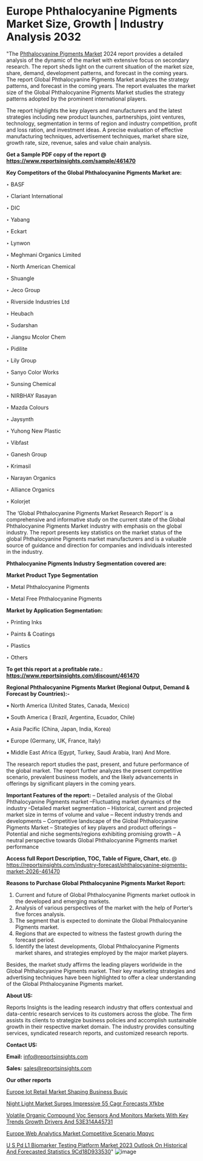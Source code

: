 # Europe Phthalocyanine Pigments Market Size, Growth | Industry Analysis 2032

"The <a href=https://www.reportsinsights.com/sample/461470>Phthalocyanine Pigments Market</a> 2024 report provides a detailed analysis of the dynamic of the market with extensive focus on secondary research. The report sheds light on the current situation of the market size, share, demand, development patterns, and forecast in the coming years. The report Global Phthalocyanine Pigments Market analyzes the strategy patterns, and forecast in the coming years. The report evaluates the market size of the Global Phthalocyanine Pigments Market studies the strategy patterns adopted by the prominent international players.

The report highlights the key players and manufacturers and the latest strategies including new product launches, partnerships, joint ventures, technology, segmentation in terms of region and industry competition, profit and loss ration, and investment ideas. A precise evaluation of effective manufacturing techniques, advertisement techniques, market share size, growth rate, size, revenue, sales and value chain analysis.

<strong>Get a Sample PDF copy of the report @ <a href=https://www.reportsinsights.com/sample/461470 style=color:#0000ff;>https://www.reportsinsights.com/sample/461470</a></strong>

<strong>Key Competitors of the Global Phthalocyanine Pigments Market are:</strong>

‣ BASF

‣ Clariant International

‣ DIC

‣ Yabang

‣ Eckart

‣ Lynwon

‣ Meghmani Organics Limited

‣ North American Chemical

‣ Shuangle

‣ Jeco Group

‣ Riverside Industries Ltd

‣ Heubach

‣ Sudarshan

‣ Jiangsu Mcolor Chem

‣ Pidilite

‣ Lily Group

‣ Sanyo Color Works

‣ Sunsing Chemical

‣ NIRBHAY Rasayan

‣ Mazda Colours

‣ Jaysynth

‣ Yuhong New Plastic

‣ Vibfast

‣ Ganesh Group

‣ Krimasil

‣ Narayan Organics

‣ Alliance Organics

‣ Kolorjet

The ‘Global Phthalocyanine Pigments Market Research Report’ is a comprehensive and informative study on the current state of the Global Phthalocyanine Pigments Market industry with emphasis on the global industry. The report presents key statistics on the market status of the global Phthalocyanine Pigments market manufacturers and is a valuable source of guidance and direction for companies and individuals interested in the industry.

<strong>Phthalocyanine Pigments Industry Segmentation covered are:</strong>

<strong>Market Product Type Segmentation</strong>

‣ Metal Phthalocyanine Pigments

‣ Metal Free Phthalocyanine Pigments

<strong>Market by Application Segmentation:</strong>

‣ Printing Inks

‣ Paints & Coatings

‣ Plastics

‣ Others

<strong>To get this report at a profitable rate.: <a href=https://www.reportsinsights.com/discount/461470 style=color:#0000ff;>https://www.reportsinsights.com/discount/461470</a></strong>

<strong>Regional Phthalocyanine Pigments Market (Regional Output, Demand &amp; Forecast by Countries):-</strong>

• North America (United States, Canada, Mexico)

• South America ( Brazil, Argentina, Ecuador, Chile)

• Asia Pacific (China, Japan, India, Korea)

• Europe (Germany, UK, France, Italy)

• Middle East Africa (Egypt, Turkey, Saudi Arabia, Iran) And More.

The research report studies the past, present, and future performance of the global market. The report further analyzes the present competitive scenario, prevalent business models, and the likely advancements in offerings by significant players in the coming years.

<strong>Important Features of the report:</strong>
– Detailed analysis of the Global Phthalocyanine Pigments market
–Fluctuating market dynamics of the industry
–Detailed market segmentation
– Historical, current and projected market size in terms of volume and value
– Recent industry trends and developments
– Competitive landscape of the Global Phthalocyanine Pigments Market
– Strategies of key players and product offerings
– Potential and niche segments/regions exhibiting promising growth
– A neutral perspective towards Global Phthalocyanine Pigments market performance

<strong>Access full Report Description, TOC, Table of Figure, Chart, etc. </strong>@   <a href=https://reportsinsights.com/industry-forecast/phthalocyanine-pigments-market-2026-461470 style=color:#0000ff;>https://reportsinsights.com/industry-forecast/phthalocyanine-pigments-market-2026-461470</a>

<strong>Reasons to Purchase Global Phthalocyanine Pigments Market Report:</strong>
1. Current and future of Global Phthalocyanine Pigments market outlook in the developed and emerging markets.
2. Analysis of various perspectives of the market with the help of Porter’s five forces analysis.
3. The segment that is expected to dominate the Global Phthalocyanine Pigments market.
4. Regions that are expected to witness the fastest growth during the forecast period.
5. Identify the latest developments, Global Phthalocyanine Pigments market shares, and strategies employed by the major market players.

Besides, the market study affirms the leading players worldwide in the Global Phthalocyanine Pigments market. Their key marketing strategies and advertising techniques have been highlighted to offer a clear understanding of the Global Phthalocyanine Pigments market.

<strong><strong>About US</strong>:</strong>

Reports Insights is the leading research industry that offers contextual and data-centric research services to its customers across the globe. The firm assists its clients to strategize business policies and accomplish sustainable growth in their respective market domain. The industry provides consulting services, syndicated research reports, and customized research reports.

<strong>Contact US:</strong>

<p class=><b>Email:</b> <a href=mailto:info@reportsinsights.com>info@reportsinsights.com</a></p>
<p class=><b>Sales:</b> <a href=mailto:sales@reportsinsights.com>sales@reportsinsights.com</a></p>

<strong>Our other reports</strong>

<a href=https://www.linkedin.com/pulse/europe-iot-retail-market-shaping-business-buujc/>Europe Iot Retail Market Shaping Business Buujc</a>

<a href=https://www.linkedin.com/pulse/night-light-market-surges-impressive-55-cagr-forecasts-xfkbe/>Night Light Market Surges Impressive 55 Cagr Forecasts Xfkbe</a>

<a href=https://medium.com/@anuragakarte041/volatile-organic-compound-voc-sensors-and-monitors-markets-with-key-trends-growth-drivers-and-53e314a45731>Volatile Organic Compound Voc Sensors And Monitors Markets With Key Trends Growth Drivers And 53E314A45731</a>

<a href=https://www.linkedin.com/pulse/europe-web-analytics-market-competitive-scenario-mqqyc/>Europe Web Analytics Market Competitive Scenario Mqqyc</a>

<a href=https://medium.com/@achalwankhede15/u-s-pd-l1-biomarker-testing-platform-market-2023-outlook-on-historical-and-forecasted-statistics-9cd18d933530>U S Pd L1 Biomarker Testing Platform Market 2023 Outlook On Historical And Forecasted Statistics 9Cd18D933530</a>"
![image](https://github.com/aakesh123242/RIMarket/assets/158431203/050ae658-d0c5-4574-b722-152305822380)

